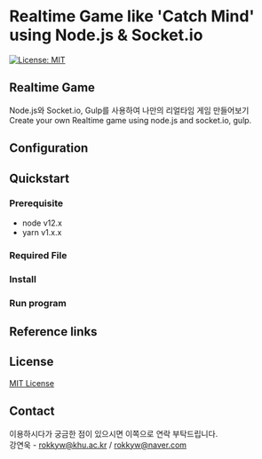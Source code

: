 # Realtime Game like 'Catch Mind' using Node.js & Socket.io

[![License: MIT](https://img.shields.io/badge/License-MIT-yellow.svg)](https://opensource.org/licenses/MIT)

## Realtime Game

Node.js와 Socket.io, Gulp를 사용하여 나만의 리얼타임 게임 만들어보기  
Create your own Realtime game using node.js and socket.io, gulp.

## Configuration

## Quickstart

### Prerequisite

- node v12.x
- yarn v1.x.x

### Required File

### Install

### Run program

## Reference links

## License

[MIT License](http://khuhub.khu.ac.kr/2017110267/myYoutube/blob/master/LICENSE)

## Contact

이용하시다가 궁금한 점이 있으시면 이쪽으로 연락 부탁드립니다.  
강연욱 - rokkyw@khu.ac.kr / rokkyw@naver.com
